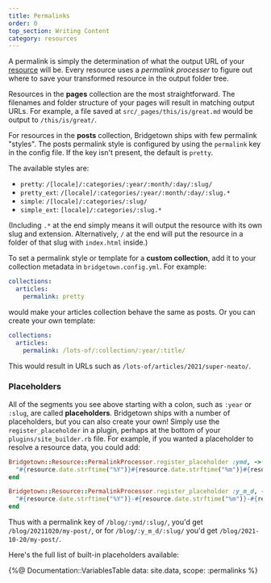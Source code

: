 ```yaml
---
title: Permalinks
order: 0
top_section: Writing Content
category: resources
---
```


A permalink is simply the determination of what the output URL of your [resource](/docs/resources) will be. Every resource uses a _permalink processer_ to figure out where to save your transformed resource in the output folder tree.

Resources in the **pages** collection are the most straightforward. The filenames and folder structure of your pages will result in matching output URLs. For example, a file saved at `src/_pages/this/is/great.md` would be output to `/this/is/great/`.

For resources in the **posts** collection, Bridgetown ships with few permalink "styles". The posts permalink style is configured by using the `permalink` key in the config file. If the key isn't present, the default is `pretty`.

The available styles are:

* `pretty`: `/[locale]/:categories/:year/:month/:day/:slug/`
* `pretty_ext`: `/[locale]/:categories/:year/:month/:day/:slug.*`
* `simple`: `/[locale]/:categories/:slug/`
* `simple_ext`: `[locale]/:categories/:slug.*`

(Including `.*` at the end simply means it will output the resource with its own slug and extension. Alternatively, `/` at the end will put the resource in a folder of that slug with `index.html` inside.)

To set a permalink style or template for a **custom collection**, add it to your collection metadata in `bridgetown.config.yml`. For example:

```yaml
collections:
  articles:
    permalink: pretty
```

would make your articles collection behave the same as posts. Or you can create your own template:

```yaml
collections:
  articles:
    permalink: /lots-of/:collection/:year/:title/
```

This would result in URLs such as `/lots-of/articles/2021/super-neato/`.

### Placeholders

All of the segments you see above starting with a colon, such as `:year` or `:slug`, are called **placeholders**. Bridgetown ships with a number of placeholders, but you can also create your own! Simply use the `register_placeholder` in a plugin, perhaps at the bottom of your `plugins/site_builder.rb` file. For example, if you wanted a placeholder to resolve a resource data, you could add:

```ruby
Bridgetown::Resource::PermalinkProcessor.register_placeholder :ymd, ->(resource) do
  "#{resource.date.strftime("%Y")}#{resource.date.strftime("%m")}#{resource.date.strftime("%d")}"
end

Bridgetown::Resource::PermalinkProcessor.register_placeholder :y_m_d, ->(resource) do
  "#{resource.date.strftime("%Y")}-#{resource.date.strftime("%m")}-#{resource.date.strftime("%d")}"
end
```

Thus with a permalink key of `/blog/:ymd/:slug/`, you'd get `/blog/20211020/my-post/`, or for `/blog/:y_m_d/:slug/` you'd get `/blog/2021-10-20/my-post/`.

Here's the full list of built-in placeholders available:

{%@ Documentation::VariablesTable data: site.data, scope: :permalinks %}
